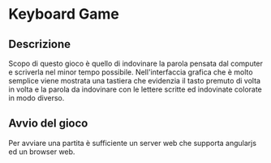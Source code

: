 # Keyboard Game

## Descrizione

Scopo di questo gioco è quello di indovinare la parola pensata dal computer e scriverla nel minor tempo possibile.
Nell'interfaccia grafica che è molto semplice viene mostrata una tastiera che evidenzia il tasto premuto di volta
in volta e la parola da indovinare con le lettere scritte ed indovinate colorate in modo diverso.

## Avvio del gioco

Per avviare una partita è sufficiente un server web che supporta angularjs ed un browser web.
